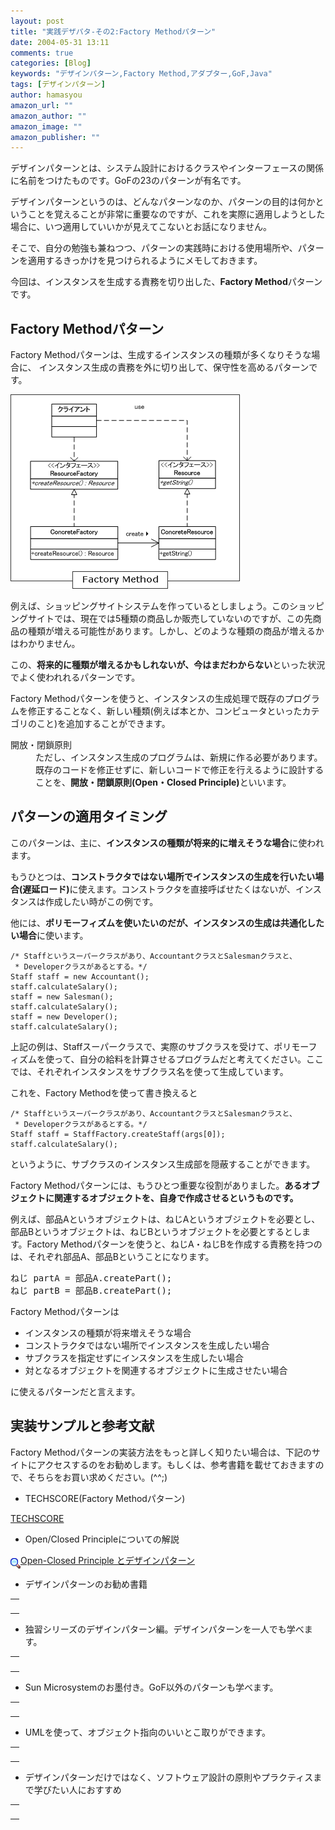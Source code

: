 ```yaml
---
layout: post
title: "実践デザパタ-その2:Factory Methodパターン"
date: 2004-05-31 13:11
comments: true
categories: [Blog]
keywords: "デザインパターン,Factory Method,アダプター,GoF,Java"
tags: [デザインパターン]
author: hamasyou
amazon_url: ""
amazon_author: ""
amazon_image: ""
amazon_publisher: ""
---
```


デザインパターンとは、システム設計におけるクラスやインターフェースの関係に名前をつけたものです。GoFの23のパターンが有名です。

デザインパターンというのは、どんなパターンなのか、パターンの目的は何かということを覚えることが非常に重要なのですが、これを実際に適用しようとした場合に、いつ適用していいかが見えてこないとお話になりません。

そこで、自分の勉強も兼ねつつ、パターンの実践時における使用場所や、パターンを適用するきっかけを見つけられるようにメモしておきます。

今回は、インスタンスを生成する責務を切り出した、<strong>Factory Method</strong>パターンです。


<!-- more -->

<h2>Factory Methodパターン</h2>

<p class="option">Factory Methodパターンは、生成するインスタンスの種類が多くなりそうな場合に、
インスタンス生成の責務を外に切り出して、保守性を高めるパターンです。</p>

<img src="/images/factory_method/factory_method.gif" alt="Factory   Methodのクラス図" />

例えば、ショッピングサイトシステムを作っているとしましょう。このショッピングサイトでは、現在では5種類の商品しか販売していないのですが、この先商品の種類が増える可能性があります。しかし、どのような種類の商品が増えるかはわかりません。

この、<strong>将来的に種類が増えるかもしれないが、今はまだわからない</strong>といった状況でよく使われれるパターンです。

Factory Methodパターンを使うと、インスタンスの生成処理で既存のプログラムを修正することなく、新しい種類(例えば本とか、コンピュータといったカテゴリのこと)を追加することができます。

<dl>
<dt class="info">開放・閉鎖原則</dt>
<dd>ただし、インスタンス生成のプログラムは、新規に作る必要があります。既存のコードを修正せずに、新しいコードで修正を行えるように設計することを、<strong>開放・閉鎖原則(Open・Closed Principle)</strong>といいます。</dd>
</dl>

<h2>パターンの適用タイミング</h2>

このパターンは、主に、<strong>インスタンスの種類が将来的に増えそうな場合</strong>に使われます。

もうひとつは、<strong>コンストラクタではない場所でインスタンスの生成を行いたい場合(遅延ロード)</strong>に使えます。コンストラクタを直接呼ばせたくはないが、インスタンスは作成したい時がこの例です。

他には、<strong>ポリモーフィズムを使いたいのだが、インスタンスの生成は共通化したい場合</strong>に使います。

<pre class="code"><code><span class="comment">/* Staffというスーパークラスがあり、AccountantクラスとSalesmanクラスと、
 * Developerクラスがあるとする。*/</span>
Staff staff = <span class="keyword">new</span> Accountant();
staff.calculateSalary();
staff = <span class="keyword">new</span> Salesman();
staff.calculateSalary();
staff = <span class="keyword">new</span> Developer();
staff.calculateSalary();
</code></pre>

上記の例は、Staffスーパークラスで、実際のサブクラスを受けて、ポリモーフィズムを使って、自分の給料を計算させるプログラムだと考えてください。ここでは、それぞれインスタンスをサブクラス名を使って生成しています。

これを、Factory Methodを使って書き換えると

<pre class="code"><code><span class="comment">/* Staffというスーパークラスがあり、AccountantクラスとSalesmanクラスと、
 * Developerクラスがあるとする。*/</span>
Staff staff = StaffFactory.createStaff(args[<span class="literal">0</span>]);
staff.calculateSalary();
</code></pre>

というように、サブクラスのインスタンス生成部を隠蔽することができます。

Factory Methodパターンには、もうひとつ重要な役割がありました。<strong>あるオブジェクトに関連するオブジェクトを、自身で作成させるというものです。</strong>

例えば、部品Aというオブジェクトは、ねじAというオブジェクトを必要とし、部品Bというオブジェクトは、ねじBというオブジェクトを必要とするとします。Factory Methodパターンを使うと、ねじA・ねじBを作成する責務を持つのは、それぞれ部品A、部品Bということになります。

<pre>
ねじ partA = 部品A.createPart();
ねじ partB = 部品B.createPart();
</pre>

Factory Methodパターンは

<ul>
<li>インスタンスの種類が将来増えそうな場合</li>
<li>コンストラクタではない場所でインスタンスを生成したい場合</li>
<li>サブクラスを指定せずにインスタンスを生成したい場合</li>
<li>対となるオブジェクトを関連するオブジェクトに生成させたい場合</li>
</ul>

に使えるパターンだと言えます。


<h2>実装サンプルと参考文献</h2>

Factory Methodパターンの実装方法をもっと詳しく知りたい場合は、下記のサイトにアクセスするのをお勧めします。もしくは、参考書籍を載せておきますので、そちらをお買い求めください。(^^;)

+ TECHSCORE(Factory Methodパターン)

<a href="http://www.techscore.com/tech/DesignPattern/FactoryMethod.html" rel="external nofollow">TECHSCORE</a>

+ Open/Closed Principleについての解説

<img src="/images/img-link.gif"   align="middle" /><a href="http://homepage3.nifty.com/masarl/article/dp-ocp-2.html" rel="external nofollow">Open-Closed Principle とデザインパターン</a>

+ デザインパターンのお勧め書籍

<div class="rakuten"><table border="0" cellpadding="5" width="400"><tr><td valign="top"><a href="http://www.amazon.co.jp/exec/obidos/ASIN/4797327030/sorehabooks-22/" rel="external nofollow"></a><br /></td></tr></table>
</div>

+ 独習シリーズのデザインパターン編。デザインパターンを一人でも学べます。

<div class="rakuten"><table border="0" cellpadding="5" width="400"><tr><td valign="top"><a href="http://www.amazon.co.jp/exec/obidos/ASIN/4798104450/sorehabooks-22/" rel="external nofollow"></a><br /></td></tr></table>
</div>

+ Sun Microsystemのお墨付き。GoF以外のパターンも学べます。

<div class="rakuten"><table border="0" cellpadding="5" width="400"><tr><td valign="top"><a href="http://www.amazon.co.jp/exec/obidos/ASIN/4756141552/sorehabooks-22/" rel="external nofollow"></a><br /></td></tr></table>
</div>

+ UMLを使って、オブジェクト指向のいいとこ取りができます。

<div class="rakuten"><table border="0" cellpadding="5" width="400"><tr><td valign="top"><a href="http://www.amazon.co.jp/exec/obidos/ASIN/4774116882/sorehabooks-22/" rel="external nofollow"></a><br /></td></tr></table>
</div>

+ デザインパターンだけではなく、ソフトウェア設計の原則やプラクティスまで学びたい人におすすめ

<div class="rakuten"><table border="0" cellpadding="5" width="400"><tr><td valign="top"><a href="http://www.amazon.co.jp/exec/obidos/ASIN/4797323361/sorehabooks-22/" rel="external nofollow"></a><br /></td></tr></table>
</div>




